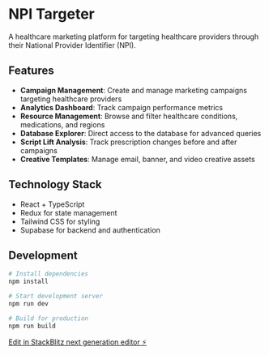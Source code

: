 # NPI Targeter

A healthcare marketing platform for targeting healthcare providers through their National Provider Identifier (NPI).

## Features

- **Campaign Management**: Create and manage marketing campaigns targeting healthcare providers
- **Analytics Dashboard**: Track campaign performance metrics
- **Resource Management**: Browse and filter healthcare conditions, medications, and regions
- **Database Explorer**: Direct access to the database for advanced queries
- **Script Lift Analysis**: Track prescription changes before and after campaigns
- **Creative Templates**: Manage email, banner, and video creative assets

## Technology Stack

- React + TypeScript
- Redux for state management
- Tailwind CSS for styling
- Supabase for backend and authentication

## Development

```bash
# Install dependencies
npm install

# Start development server
npm run dev

# Build for production
npm run build
```

[Edit in StackBlitz next generation editor ⚡️](https://stackblitz.com/~/github.com/alie354-1/marketingreconciliation)
